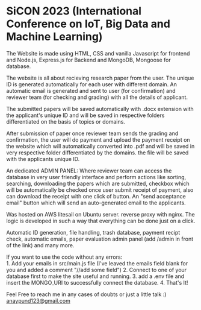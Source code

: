 # SiCON 2023 (International Conference on IoT, Big Data and Machine Learning)

The Website is made using HTML, CSS and vanilla Javascript for frontend and Node.js, Express.js for Backend and MongoDB, Mongoose for database.

The website is all about recieving research paper from the user. The unique ID is generated automatically for each user with different domain. An automatic email is generated and sent to user (for confirmation) and reviewer team (for checking and grading) with all the details of applicant.

The submitted papers will be saved automatically with .docx extension with the applicant's unique ID and will be saved in respective folders differentiated on the basis of topics or domains.

After submission of paper once reviewer team sends the grading and confirmation, the user will do payment and upload the payment receipt on the website which will automatically converted into .pdf and will be saved in very respective folder differentiated by the domains. the file will be saved with the applicants unique ID.

An dedicated ADMIN PANEL: Where reviewer team can access the database in very user friendly interface and perform actions like sorting, searching, downloading the papers which are submitted, checkbox which will be automatically be checked once user submit receipt of payment, also can download the receipt with one click of button. An "send acceptance email" button which will send an auto-generated email to the applicants.

Was hosted on AWS litesail on Ubuntu server.
reverse proxy with nginx.
The logic is developed in such a way that everything can be done just on a click.

Automatic ID generation, file handling, trash database, payment recipt check, automatic emails, paper evaluation admin panel (add /admin in front of the link) and many more.

If you want to use the code without any errors:			
	1. Add your emails in src/main.js file (I've leaved the emails field blank for you and added a comment "//add some field")
	2. Connect to one of your database first to make the site useful and running.
	3. add a .env file and insert the MONGO_URI to successfully connect the database.
	4. That's It!
	
Feel Free to reach me in any cases of doubts or just a little talk :)
	anaypund123@gmail.com
	
